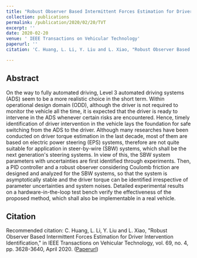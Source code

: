 ```yaml
---
title: "Robust Observer Based Intermittent Forces Estimation for Driver Intervention Identification"
collection: publications
permalink: /publication/2020/02/20/TVT
excerpt: ''
date: 2020-02-20
venue: ' IEEE Transactions on Vehicular Technology'
paperurl: ''
citation: 'C. Huang, L. Li, Y. Liu and L. Xiao, "Robust Observer Based Intermittent Forces Estimation for Driver Intervention Identification," in IEEE Transactions on Vehicular Technology, vol. 69, no. 4, pp. 3628-3640, April 2020.'

---
```

## Abstract
On the way to fully automated driving, Level 3 automated driving systems (ADS) seem to be a more realistic choice in the short term. Within operational design domain (ODD), although the driver is not required to monitor the vehicle all the time, it is expected that the driver is ready to intervene in the ADS whenever certain risks are encountered. Hence, timely identification of driver intervention in the vehicle lays the foundation for safe switching from the ADS to the driver. Although many researches have been conducted on driver torque estimation in the last decade, most of them are based on electric power steering (EPS) systems, therefore are not quite suitable for application in steer-by-wire (SBW) systems, which shall be the next generation's steering systems. In view of this, the SBW system parameters with uncertainties are first identified through experiments. Then, a PID controller and a robust observer considering Coulomb friction are designed and analyzed for the SBW systems, so that the system is asymptotically stable and the driver torque can be identified irrespective of parameter uncertainties and system noises. Detailed experimental results on a hardware-in-the-loop test bench verify the effectiveness of the proposed method, which shall also be implementable in a real vehicle.

## Citation
Recommended citation: C. Huang, L. Li, Y. Liu and L. Xiao, "Robust Observer Based Intermittent Forces Estimation for Driver Intervention Identification," in IEEE Transactions on Vehicular Technology, vol. 69, no. 4, pp. 3628-3640, April 2020. ([Paperurl](https://ieeexplore.ieee.org/document/9005229))
